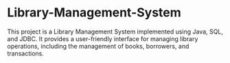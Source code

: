 # Library-Management-System
This project is a Library Management System implemented using Java, SQL, and JDBC. It provides a user-friendly interface for managing library operations, including the management of books, borrowers, and transactions.
